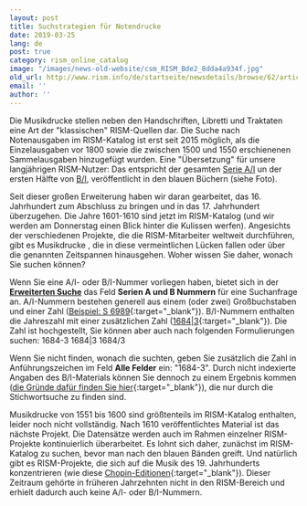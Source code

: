 ```yaml
---
layout: post
title: Suchstrategien für Notendrucke
date: 2019-03-25
lang: de
post: true
category: rism_online_catalog
image: "/images/news-old-website/csm_RISM_Bde2_8dda4a934f.jpg"
old_url: http://www.rism.info/de/startseite/newsdetails/browse/62/article/64/search-strategies-for-printed-music.html
email: ''
author: ''
---
```



Die Musikdrucke stellen neben den Handschriften, Libretti und Traktaten eine Art der "klassischen" RISM-Quellen dar. Die Suche nach Notenausgaben im RISM-Katalog ist erst seit 2015 möglich, als die Einzelausgaben vor 1800 sowie die zwischen 1500 und 1550 erschienenen Sammelausgaben hinzugefügt wurden. Eine "Übersetzung" für unsere langjährigen RISM-Nutzer: Das entspricht der gesamten [Serie A/I](/de/publikationen.html#c36) un der ersten Hälfte von [B/I](/de/publikationen.html#c2619), veröffentlicht in den blauen Büchern (siehe Foto).

Seit dieser großen Erweiterung haben wir daran gearbeitet, das 16. Jahrhundert zum Abschluss zu bringen und in das 17. Jahrhundert überzugehen. Die Jahre 1601-1610 sind jetzt im RISM-Katalog (und wir werden am Donnerstag einen Blick hinter die Kulissen werfen). Angesichts der verschiedenen Projekte, die die RISM-Mitarbeiter weltweit durchführen, gibt es Musikdrucke , die in diese vermeintlichen Lücken fallen oder über die genannten Zeitspannen hinausgehen. Woher wissen Sie daher, wonach Sie suchen können?

Wenn Sie eine A/I- oder B/I-Nummer vorliegen haben, bietet sich in der [**Erweiterten Suche**](https://opac.rism.info/index.php?id=3&L=0) das Feld **Serien A und B Nummern** für eine Suchanfrage an. A/I-Nummern bestehen generell aus einem (oder zwei) Großbuchstaben und einer Zahl ([Beispiel: S 6989](https://opac.rism.info/search?id=00000990063266&View=rism){:target="_blank"}). B/I-Nummern enthalten die Jahreszahl mit einer zusätzlichen Zahl ([1684|3](https://opac.rism.info/search?id=993122019&View=rism){:target="_blank"}). Die Zahl ist hochgestellt, Sie können aber auch nach folgenden Formulierungen suchen:
1684-3
1684|3
1684/3

Wenn Sie nicht finden, wonach die suchten, geben Sie zusätzlich die Zahl in Anführungszeichen im Feld **Alle Felder** ein: "1684-3". Durch nicht indexierte Angaben des B/I-Materials können Sie dennoch zu einem Ergebnis kommen ([die Gründe dafür finden Sie hier](/self_representation/2017/11/27/rism-bi-recueils-imprimés-xvie-siècles-version-20-.html){:target="_blank"}), die nur durch die Stichwortsuche zu finden sind.

Musikdrucke von 1551 bis 1600 sind größtenteils im RISM-Katalog enthalten, leider noch nicht vollständig. Nach 1610 veröffentlichtes Material ist das nächste Projekt. Die Datensätze werden auch im Rahmen einzelner RISM-Projekte kontinuierlich überarbeitet. Es lohnt sich daher, zunächst im RISM-Katalog zu suchen, bevor man nach den blauen Bänden greift. Und natürlich gibt es RISM-Projekte, die sich auf die Musik des 19. Jahrhunderts konzentrieren (wie diese [Chopin-Editionen](https://opac.rism.info/metaopac/perma.do;jsessionid=634CDC3D78CC8963DC79AC6B958A979F.touch02?v=rism&q=-1%3d%22ks30080660%22){:target="_blank"}). Dieser Zeitraum gehörte in früheren Jahrzehnten nicht in den RISM-Bereich und erhielt dadurch auch keine A/I- oder B/I-Nummern.

